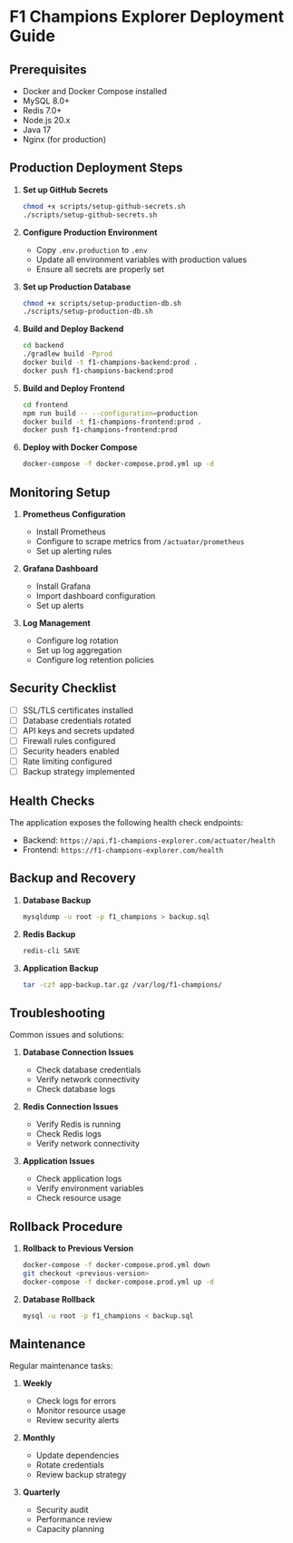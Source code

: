 # F1 Champions Explorer Deployment Guide

## Prerequisites

- Docker and Docker Compose installed
- MySQL 8.0+
- Redis 7.0+
- Node.js 20.x
- Java 17
- Nginx (for production)

## Production Deployment Steps

1. **Set up GitHub Secrets**
   ```bash
   chmod +x scripts/setup-github-secrets.sh
   ./scripts/setup-github-secrets.sh
   ```

2. **Configure Production Environment**
   - Copy `.env.production` to `.env`
   - Update all environment variables with production values
   - Ensure all secrets are properly set

3. **Set up Production Database**
   ```bash
   chmod +x scripts/setup-production-db.sh
   ./scripts/setup-production-db.sh
   ```

4. **Build and Deploy Backend**
   ```bash
   cd backend
   ./gradlew build -Pprod
   docker build -t f1-champions-backend:prod .
   docker push f1-champions-backend:prod
   ```

5. **Build and Deploy Frontend**
   ```bash
   cd frontend
   npm run build -- --configuration=production
   docker build -t f1-champions-frontend:prod .
   docker push f1-champions-frontend:prod
   ```

6. **Deploy with Docker Compose**
   ```bash
   docker-compose -f docker-compose.prod.yml up -d
   ```

## Monitoring Setup

1. **Prometheus Configuration**
   - Install Prometheus
   - Configure to scrape metrics from `/actuator/prometheus`
   - Set up alerting rules

2. **Grafana Dashboard**
   - Install Grafana
   - Import dashboard configuration
   - Set up alerts

3. **Log Management**
   - Configure log rotation
   - Set up log aggregation
   - Configure log retention policies

## Security Checklist

- [ ] SSL/TLS certificates installed
- [ ] Database credentials rotated
- [ ] API keys and secrets updated
- [ ] Firewall rules configured
- [ ] Security headers enabled
- [ ] Rate limiting configured
- [ ] Backup strategy implemented

## Health Checks

The application exposes the following health check endpoints:

- Backend: `https://api.f1-champions-explorer.com/actuator/health`
- Frontend: `https://f1-champions-explorer.com/health`

## Backup and Recovery

1. **Database Backup**
   ```bash
   mysqldump -u root -p f1_champions > backup.sql
   ```

2. **Redis Backup**
   ```bash
   redis-cli SAVE
   ```

3. **Application Backup**
   ```bash
   tar -czf app-backup.tar.gz /var/log/f1-champions/
   ```

## Troubleshooting

Common issues and solutions:

1. **Database Connection Issues**
   - Check database credentials
   - Verify network connectivity
   - Check database logs

2. **Redis Connection Issues**
   - Verify Redis is running
   - Check Redis logs
   - Verify network connectivity

3. **Application Issues**
   - Check application logs
   - Verify environment variables
   - Check resource usage

## Rollback Procedure

1. **Rollback to Previous Version**
   ```bash
   docker-compose -f docker-compose.prod.yml down
   git checkout <previous-version>
   docker-compose -f docker-compose.prod.yml up -d
   ```

2. **Database Rollback**
   ```bash
   mysql -u root -p f1_champions < backup.sql
   ```

## Maintenance

Regular maintenance tasks:

1. **Weekly**
   - Check logs for errors
   - Monitor resource usage
   - Review security alerts

2. **Monthly**
   - Update dependencies
   - Rotate credentials
   - Review backup strategy

3. **Quarterly**
   - Security audit
   - Performance review
   - Capacity planning 
